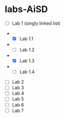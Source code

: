 # labs-AiSD

 - [ ] Lab 1 (singly linked list)
 - - [x] Lab 1.1
 - - [ ] Lab 1.2
 - - [x] Lab 1.3
 - - [ ] Lab 1.4 
 - [ ] Lab 2
 - [ ] Lab 3
 - [ ] Lab 4
 - [ ] Lab 5
 - [ ] Lab 6
 - [ ] Lab 7